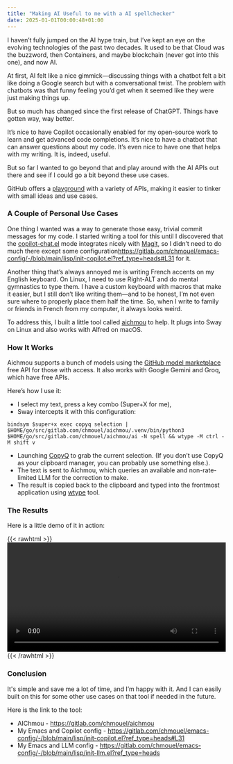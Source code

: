 ```yaml
---
title: "Making AI Useful to me with a AI spellchecker"
date: 2025-01-01T00:00:48+01:00
---
```


I haven’t fully jumped on the AI hype train, but I’ve kept an eye on the
evolving technologies of the past two decades. It used to be that Cloud was the
buzzword, then Containers, and maybe blockchain (never got into this one), and
now AI.

At first, AI felt like a nice gimmick—discussing things with a chatbot felt a
bit like doing a Google search but with a conversational twist. The problem with
chatbots was that funny feeling you’d get when it seemed like they were just
making things up.

But so much has changed since the first release of ChatGPT. Things have gotten
way, way better.

It’s nice to have Copilot occasionally enabled for my open-source work to learn
and get advanced code completions. It’s nice to have a chatbot that can answer
questions about my code. It’s even nice to have one that helps with my
writing. It is, indeed, useful.

But so far I wanted to go beyond that and play around with the AI APIs out there
and see if I could go a bit beyond these use cases.

GitHub offers a [playground](https://github.com/marketplace/models) with a
variety of APIs, making it easier to tinker with small ideas and use cases.

### A Couple of Personal Use Cases

One thing I wanted was a way to generate those easy, trivial commit messages for
my code. I started writing a tool for this until I discovered that the
[copilot-chat.el](https://github.com/chep/copilot-chat.el?tab=readme-ov-file#magit-commits)
mode integrates nicely with
[Magit](https://github.com/chep/copilot-chat.el?tab=readme-ov-file#magit-commits),
so I didn’t need to do much there except some
configuration<https://gitlab.com/chmouel/emacs-config/-/blob/main/lisp/init-copilot.el?ref_type=heads#L31>
for it.

Another thing that’s always annoyed me is writing French accents on my English
keyboard. On Linux, I need to use Right-ALT and do mental gymnastics to type
them. I have a custom keyboard with macros that make it easier, but I still
don’t like writing them—and to be honest, I’m not even sure where to properly
place them half the time. So, when I write to family or friends in French from
my computer, it always looks weird.

To address this, I built a little tool called
[aichmou](https://gitlab.com/chmouel/aichmou) to help. It plugs into Sway on
Linux and also works with Alfred on macOS.

### How It Works

Aichmou supports a bunch of models using the [GitHub model
marketplace](https://github.com/marketplace/models) free API for those with
access. It also works with Google Gemini and Groq, which have free APIs.

Here’s how I use it:

- I select my text, press a key combo (Super+X for me),
- Sway intercepts it with this configuration:

```config
bindsym $super+x exec copyq selection | $HOME/go/src/gitlab.com/chmouel/aichmou/.venv/bin/python3 $HOME/go/src/gitlab.com/chmouel/aichmou/ai -N spell && wtype -M ctrl -M shift v
```

- Launching [CopyQ](https://hluk.github.io/CopyQ/) to grab the current
  selection. (If you don’t use CopyQ as your clipboard manager, you can probably
  use something else.).
- The text is sent to Aichmou, which queries an available and non-rate-limited
  LLM for the correction to make.
- The result is copied back to the clipboard and typed into the frontmost
  application using [wtype](https://github.com/atx/wtype) tool.

### The Results

Here is a little demo of it in action:

{{< rawhtml >}}
<video width=100% controls autoplay>
    <source src="https://github.com/user-attachments/assets/fa848c99-776d-42d3-9d1e-9bc68a42341e">
    Your browser does not support the video tag.
</video>
{{< /rawhtml >}}

### Conclusion

It's simple and save me a lot of time, and I’m happy with it. And I can easily built
on this for some other use cases on that tool if needed in the future.

Here is the link to the tool:

- AIChmou - <https://gitlab.com/chmouel/aichmou>
- My Emacs and Copilot config - <https://gitlab.com/chmouel/emacs-config/-/blob/main/lisp/init-copilot.el?ref_type=heads#L31>
- My Emacs and LLM config - <https://gitlab.com/chmouel/emacs-config/-/blob/main/lisp/init-llm.el?ref_type=heads>
